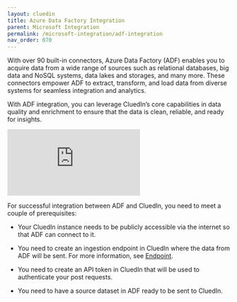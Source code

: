```yaml
---
layout: cluedin
title: Azure Data Factory Integration
parent: Microsoft Integration
permalink: /microsoft-integration/adf-integration
nav_order: 070
---
```


With over 90 built-in connectors, Azure Data Factory (ADF) enables you to acquire data from a wide range of sources such as relational databases, big data and NoSQL systems, data lakes and storages, and many more. These connectors empower ADF to extract, transform, and load data from diverse systems for seamless integration and analytics.

With ADF integration, you can leverage CluedIn’s core capabilities in data quality and enrichment to ensure that the data is clean, reliable, and ready for insights.

<div class="videoFrame">
<iframe src="https://player.vimeo.com/video/1001520869?badge=0&amp;autopause=0&amp;player_id=0&amp;app_id=58479" frameborder="0" allow="autoplay; fullscreen; picture-in-picture; clipboard-write" title="Connect CluedIn to Azure Data Factory"></iframe>
</div>

For successful integration between ADF and CluedIn, you need to meet a couple of prerequisites:

- Your CluedIn instance needs to be publicly accessible via the internet so that ADF can connect to it.

- You need to create an ingestion endpoint in CluedIn where the data from ADF will be sent. For more information, see [Endpoint](/integration/endpoint).

- You need to create an API token in CluedIn that will be used to authenticate your post requests.

- You need to have a source dataset in ADF ready to be sent to CluedIn.